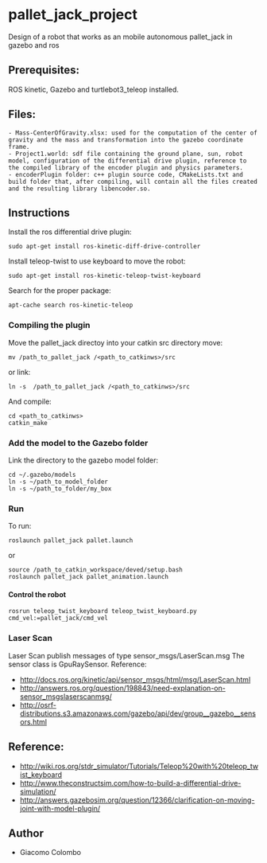 # pallet_jack_project
Design of a robot that works as an mobile autonomous pallet_jack in gazebo and ros


## Prerequisites: 
ROS kinetic, Gazebo and turtlebot3_teleop installed.

## Files: 
	- Mass-CenterOfGravity.xlsx: used for the computation of the center of gravity and the mass and transformation into the gazebo coordinate frame.
	- Project1.world: sdf file containing the ground plane, sun, robot model, configuration of the differential drive plugin, reference to the compiled library of the encoder plugin and physics parameters. 
	- encoderPlugin folder: c++ plugin source code, CMakeLists.txt and build folder that, after compiling, will contain all the files created and the resulting library libencoder.so.


## Instructions
Install the ros differential drive plugin:
```
sudo apt-get install ros-kinetic-diff-drive-controller 
```

Install teleop-twist to use keyboard to move the robot:
```
sudo apt-get install ros-kinetic-teleop-twist-keyboard
```

Search for the proper package:
```
apt-cache search ros-kinetic-teleop
```

### Compiling the plugin
Move the pallet_jack directoy into your catkin src directory
move:
```
mv /path_to_pallet_jack /<path_to_catkinws>/src
```
or link:
```
ln -s  /path_to_pallet_jack /<path_to_catkinws>/src
```

And compile:
```
cd <path_to_catkinws>
catkin_make

```

### Add the model to the Gazebo folder
Link the directory to the gazebo model folder:

```
cd ~/.gazebo/models
ln -s ~/path_to_model_folder
ln -s ~/path_to_folder/my_box
```
### Run
To run:
```
roslaunch pallet_jack pallet.launch
```
or
```
source /path_to_catkin_workspace/deved/setup.bash
roslaunch pallet_jack pallet_animation.launch
```
#### Control the robot
```
rosrun teleop_twist_keyboard teleop_twist_keyboard.py cmd_vel:=pallet_jack/cmd_vel
```

### Laser Scan 
Laser Scan publish messages of type sensor_msgs/LaserScan.msg
The sensor class is GpuRaySensor.
Reference: 
- http://docs.ros.org/kinetic/api/sensor_msgs/html/msg/LaserScan.html
- http://answers.ros.org/question/198843/need-explanation-on-sensor_msgslaserscanmsg/
- http://osrf-distributions.s3.amazonaws.com/gazebo/api/dev/group__gazebo__sensors.html

## Reference: 
- http://wiki.ros.org/stdr_simulator/Tutorials/Teleop%20with%20teleop_twist_keyboard
- http://www.theconstructsim.com/how-to-build-a-differential-drive-simulation/
- http://answers.gazebosim.org/question/12366/clarification-on-moving-joint-with-model-plugin/

## Author
- Giacomo Colombo
